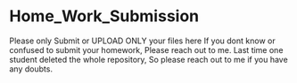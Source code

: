 # Home_Work_Submission
Please only Submit or UPLOAD ONLY your files here
If you dont know or confused to submit your homework, Please reach out to me. 
Last time one student deleted the whole repository, So please reach out to me if you have any doubts. 
